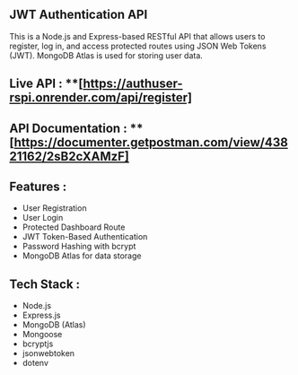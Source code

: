 ## JWT Authentication API
This is a Node.js and Express-based RESTful API that allows users to register, log in, and access protected routes using JSON Web Tokens (JWT). MongoDB Atlas is used for storing user data.

##  Live API : **[https://authuser-rspi.onrender.com/api/register]

## API Documentation : **[https://documenter.getpostman.com/view/43821162/2sB2cXAMzF]

## Features :
- User Registration
- User Login
- Protected Dashboard Route
- JWT Token-Based Authentication
- Password Hashing with bcrypt
- MongoDB Atlas for data storage

## Tech Stack :
- Node.js
- Express.js
- MongoDB (Atlas)
- Mongoose
- bcryptjs
- jsonwebtoken
- dotenv
